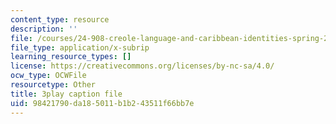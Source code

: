 ```yaml
---
content_type: resource
description: ''
file: /courses/24-908-creole-language-and-caribbean-identities-spring-2017/98421790da185011b1b243511f66bb7e_SRp9W3T_sHQ.vtt
file_type: application/x-subrip
learning_resource_types: []
license: https://creativecommons.org/licenses/by-nc-sa/4.0/
ocw_type: OCWFile
resourcetype: Other
title: 3play caption file
uid: 98421790-da18-5011-b1b2-43511f66bb7e
---
```


